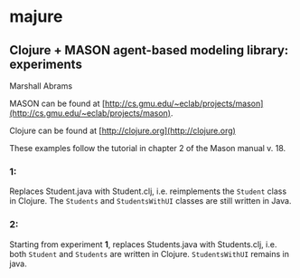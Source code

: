 majure
====

## Clojure + MASON agent-based modeling library: experiments 
Marshall Abrams

MASON can be found at
[http://cs.gmu.edu/~eclab/projects/mason](http://cs.gmu.edu/~eclab/projects/mason).

Clojure can be found at [http://clojure.org](http://clojure.org)

These examples follow the tutorial in chapter 2 of the Mason manual v.
18.

### 1:

Replaces Student.java with Student.clj, i.e. reimplements the `Student`
class in Clojure.  The `Students` and `StudentsWithUI` classes are
still written in Java.

### 2:

Starting from experiment **1**, replaces Students.java with
Students.clj, i.e. both `Student` and `Students` are written in Clojure.
`StudentsWithUI` remains in java.
